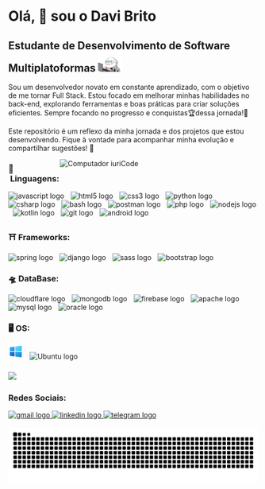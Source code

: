 Olá, 👋 sou o Davi Brito
===========================
Estudante de Desenvolvimento de Software Multiplatoformas <img src="assets/hacker-hackerman.gif" width="50" height="40"> 
-----------------------------------------


Sou um desenvolvedor novato em constante aprendizado, com o objetivo de me tornar Full Stack. Estou focado em melhorar minhas habilidades no back-end, explorando ferramentas e boas práticas para criar soluções eficientes. Sempre focando no progresso e conquistas🏆dessa jornada!💪

Este repositório é um reflexo da minha jornada e dos projetos que estou desenvolvendo. Fique à vontade para acompanhar minha evolução e compartilhar sugestões! 🚀

  <img src="https://raw.githubusercontent.com/MicaelliMedeiros/micaellimedeiros/master/image/computer-illustration.png" min-width="400px" max-width="400px" width="400px" align="right" alt="Computador iuriCode">

### 🧰 &nbsp;Linguagens:
<div align="left">
  <img src="https://cdn.jsdelivr.net/gh/devicons/devicon/icons/javascript/javascript-original.svg" height="30" alt="javascript logo"  />
   <img width="5" />
  <img src="https://cdn.simpleicons.org/html5/E34F26" height="30" alt="html5 logo"  />
  <img width="5" />
  <img src="https://cdn.simpleicons.org/css3/1572B6" height="30" alt="css3 logo"  />
  <img width="5" />
  <img src="https://cdn.jsdelivr.net/gh/devicons/devicon/icons/python/python-original.svg" height="30" alt="python logo"  />
   <img width="5" />
  <img src="https://cdn.jsdelivr.net/gh/devicons/devicon/icons/csharp/csharp-original.svg" height="30" alt="csharp logo"  />
   <img width="5" />
  <img src="https://cdn.simpleicons.org/gnubash/4EAA25" height="30" alt="bash logo"  />
   <img width="5" />
  <img src="https://cdn.simpleicons.org/postman/FF6C37" height="30" alt="postman logo"  />
    <img width="5" />
  <img src="https://cdn.simpleicons.org/php/777BB4" height="30" alt="php logo"  />
    <img width="5" />
  <img src="https://cdn.simpleicons.org/nodedotjs/339933" height="30" alt="nodejs logo"  />
   <img width="5" />
  <img src="https://cdn.simpleicons.org/kotlin/7F52FF" height="30" alt="kotlin logo"  />
     <img width="5" />
  <img src="https://cdn.simpleicons.org/git/F05032" height="30" alt="git logo"  />
    <img width="5" />
  <img src="https://cdn.simpleicons.org/android/3DDC84" height="30" alt="android logo"  />
  
   ### ⛩️ Frameworks:
 <img src="https://cdn.simpleicons.org/spring/6DB33F" height="30" alt="spring logo"  />
 <img width="5" />
 <img src="https://cdn.jsdelivr.net/gh/devicons/devicon/icons/django/django-plain.svg" height="30" alt="django logo"  />
 <img width="5" />
 <img src="https://cdn.simpleicons.org/sass/CC6699" height="30" alt="sass logo"  />
 <img width="5" />
 <img src="https://cdn.jsdelivr.net/gh/devicons/devicon/icons/bootstrap/bootstrap-original.svg" height="30" alt="bootstrap logo"  />

 ### 🛸 DataBase:
  <img src="https://cdn.simpleicons.org/cloudflare/F38020" height="30" alt="cloudflare logo"  />
  <img width="5" />
  <img src="https://cdn.simpleicons.org/mongodb/47A248" height="30" alt="mongodb logo"  />
  <img width="5" />
  <img src="https://cdn.jsdelivr.net/gh/devicons/devicon/icons/firebase/firebase-plain.svg" height="30" alt="firebase logo"  />
  <img width="5" />
  <img src="https://cdn.jsdelivr.net/gh/devicons/devicon/icons/apache/apache-original.svg" height="30" alt="apache logo"  />
  <img width="5" />
  <img src="https://cdn.simpleicons.org/mysql/4479A1" height="30" alt="mysql logo"  />
  <img width="5" />
  <img src="https://cdn.simpleicons.org/oracle/F80000" height="30" alt="oracle logo"  />
  <img width="5" />
 
  ### 🖥️ OS:
<img src="assets/icons8-windows-10-48.png" alt="Windows Icon" style="width: 30px; height: 30px;">
<img width="5" />
<img src="https://cdn.simpleicons.org/ubuntu/E95420" height="30" alt="Ubuntu logo"/>

###

<div align="left">
    <td> <img height="180em" src="https://github-readme-stats.vercel.app/api?username=DaveBrito&show_icons=true&theme=midnight-purple&include_all_commits=true&count_private=true"/>
  </td>
   

</div>


###  Redes Sociais:
<div align="left">
<a href="mailto:davibritojunior1@gmail.com">
  <img src="https://img.shields.io/static/v1?message=Gmail&logo=gmail&label=&color=D14836&logoColor=white&labelColor=&style=for-the-badge" height="35" alt="gmail logo"  />
</a>
  <a href="https://www.linkedin.com/in/davi-brito-71a3222a5/">
  <img src="https://img.shields.io/static/v1?message=LinkedIn&logo=linkedin&label=&color=0077B5&logoColor=white&labelColor=&style=for-the-badge" height="35" alt="linkedin logo"  />
  </a>
  <a href="https://t.me/DaviBritoJr">
  <img src="https://img.shields.io/static/v1?message=Telegram&logo=telegram&label=&color=2CA5E0&logoColor=white&labelColor=&style=for-the-badge" height="35" alt="telegram logo"  />
  </a>  
</div>
 

 
</div>

<br clear="both">

<img src="https://raw.githubusercontent.com/DaveBrito/DaveBrito/output/snake.svg" alt="Snake animation" />









